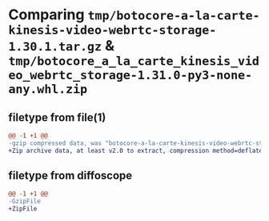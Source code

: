 # Comparing `tmp/botocore-a-la-carte-kinesis-video-webrtc-storage-1.30.1.tar.gz` & `tmp/botocore_a_la_carte_kinesis_video_webrtc_storage-1.31.0-py3-none-any.whl.zip`

## filetype from file(1)

```diff
@@ -1 +1 @@
-gzip compressed data, was "botocore-a-la-carte-kinesis-video-webrtc-storage-1.30.1.tar", last modified: Thu Jul  6 01:45:12 2023, max compression
+Zip archive data, at least v2.0 to extract, compression method=deflate
```

## filetype from diffoscope

```diff
@@ -1 +1 @@
-GzipFile
+ZipFile
```

